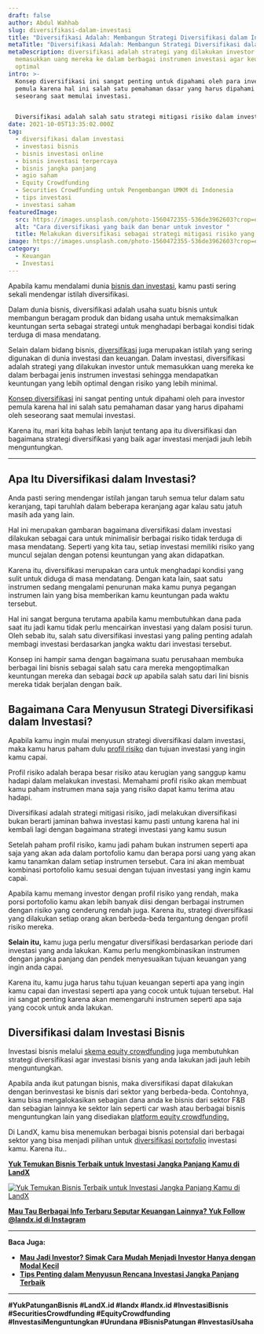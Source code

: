 ```yaml
---
draft: false
author: Abdul Wahhab
slug: diversifikasi-dalam-investasi
title: "Diversifikasi Adalah: Membangun Strategi Diversifikasi dalam Investasi"
metaTitle: "Diversifikasi Adalah: Membangun Strategi Diversifikasi dalam Investasi"
metaDescription: diversifikasi adalah strategi yang dilakukan investor untuk
  memasukkan uang mereka ke dalam berbagai instrumen investasi agar keuntungan
  optimal
intro: >-
  Konsep diversifikasi ini sangat penting untuk dipahami oleh para investor
  pemula karena hal ini salah satu pemahaman dasar yang harus dipahami oleh
  seseorang saat memulai investasi.


  Diversifikasi adalah salah satu strategi mitigasi risiko dalam investasi yang membantu kamu mendapatkan keuntungan yang lebih optimal dan risiko yang lebih kecil. Karena itu, mari kita bahas lebih lanjut tentang apa itu diversifikasi dan bagaimana strategi diversifikasi yang baik agar investasi menjadi jauh lebih menguntungkan.
date: 2021-10-05T13:35:02.000Z
tag:
  - diversifikasi dalam investasi
  - investasi bisnis
  - bisnis investasi online
  - bisnis investasi terpercaya
  - bisnis jangka panjang
  - agio saham
  - Equity Crowdfunding
  - Securities Crowdfunding untuk Pengembangan UMKM di Indonesia
  - tips investasi
  - investasi saham
featuredImage:
  src: https://images.unsplash.com/photo-1560472355-536de3962603?crop=entropy&cs=tinysrgb&fit=max&fm=jpg&ixid=MnwxMTc3M3wwfDF8c2VhcmNofDQ4fHxpbnZlc3R8ZW58MHx8fHwxNjQwMTUwNTkz&ixlib=rb-1.2.1&q=80&w=1080
  alt: "Cara diversifikasi yang baik dan benar untuk investor "
  title: Melakukan diversifikasi sebagai strategi mitigasi risiko yang baik
image: https://images.unsplash.com/photo-1560472355-536de3962603?crop=entropy&cs=tinysrgb&fit=max&fm=jpg&ixid=MnwxMTc3M3wwfDF8c2VhcmNofDQ4fHxpbnZlc3R8ZW58MHx8fHwxNjQwMTUwNTkz&ixlib=rb-1.2.1&q=80&w=1080
category:
  - Keuangan
  - Investasi
---
```



Apabila kamu mendalami dunia [bisnis dan investasi](https://landx.id/blog/tag/bisnis-modal-kecil/), kamu pasti sering sekali mendengar istilah diversifikasi.

Dalam dunia bisnis, diversifikasi adalah usaha suatu bisnis untuk membangun beragam produk dan bidang usaha untuk memaksimalkan keuntungan serta sebagai strategi untuk menghadapi berbagai kondisi tidak terduga di masa mendatang.

Selain dalam bidang bisnis, [diversifikasi](https://landx.id/) juga merupakan istilah yang sering digunakan di dunia investasi dan keuangan. Dalam investasi, diversifikasi adalah strategi yang dilakukan investor untuk memasukkan uang mereka ke dalam berbagai jenis instrumen investasi sehingga mendapatkan keuntungan yang lebih optimal dengan risiko yang lebih minimal.

[Konsep diversifikasi](https://landx.id/) ini sangat penting untuk dipahami oleh para investor pemula karena hal ini salah satu pemahaman dasar yang harus dipahami oleh seseorang saat memulai investasi.

Karena itu, mari kita bahas lebih lanjut tentang apa itu diversifikasi dan bagaimana strategi diversifikasi yang baik agar investasi menjadi jauh lebih menguntungkan.

---

## Apa Itu Diversifikasi dalam Investasi?

Anda pasti sering mendengar istilah jangan taruh semua telur dalam satu keranjang, tapi taruhlah dalam beberapa keranjang agar kalau satu jatuh masih ada yang lain.

Hal ini merupakan gambaran bagaimana diversifikasi dalam investasi dilakukan sebagai cara untuk minimalisir berbagai risiko tidak terduga di masa mendatang. Seperti yang kita tau, setiap investasi memiliki risiko yang muncul sejalan dengan potensi keuntungan yang akan didapatkan.

Karena itu, diversifikasi merupakan cara untuk menghadapi kondisi yang sulit untuk diduga di masa mendatang. Dengan kata lain, saat satu instrumen sedang mengalami penurunan maka kamu punya pegangan instrumen lain yang bisa memberikan kamu keuntungan pada waktu tersebut.

Hal ini sangat berguna terutama apabila kamu membutuhkan dana pada saat itu jadi kamu tidak perlu mencairkan investasi yang dalam posisi turun. Oleh sebab itu, salah satu diversifikasi investasi yang paling penting adalah membagi investasi berdasarkan jangka waktu dari investasi tersebut.

Konsep ini hampir sama dengan bagaimana suatu perusahaan membuka berbagai lini bisnis sebagai salah satu cara mereka mengoptimalkan keuntungan mereka dan sebagai _back up_ apabila salah satu dari lini bisnis mereka tidak berjalan dengan baik.

## Bagaimana Cara Menyusun Strategi Diversifikasi dalam Investasi?

Apabila kamu ingin mulai menyusun strategi diversifikasi dalam investasi, maka kamu harus paham dulu [profil risiko](https://landx.id/project/) dan tujuan investasi yang ingin kamu capai.

Profil risiko adalah berapa besar risiko atau kerugian yang sanggup kamu hadapi dalam melakukan investasi. Memahami profil risiko akan membuat kamu paham instrumen mana saja yang risiko dapat kamu terima atau hadapi.

Diversifikasi adalah strategi mitigasi risiko, jadi melakukan diversifikasi bukan berarti jaminan bahwa investasi kamu pasti untung karena hal ini kembali lagi dengan bagaimana strategi investasi yang kamu susun

Setelah paham profil risiko, kamu jadi paham bukan instrumen seperti apa saja yang akan ada dalam portofolio kamu dan berapa porsi uang yang akan kamu tanamkan dalam setiap instrumen tersebut. Cara ini akan membuat kombinasi portofolio kamu sesuai dengan tujuan investasi yang ingin kamu capai.

Apabila kamu memang investor dengan profil risiko yang rendah, maka porsi portofolio kamu akan lebih banyak diisi dengan berbagai instrumen dengan risiko yang cenderung rendah juga. Karena itu, strategi diversifikasi yang dilakukan setiap orang akan berbeda-beda tergantung dengan profil risiko mereka.

**Selain itu,** kamu juga perlu mengatur diversifikasi berdasarkan periode dari investasi yang anda lakukan. Kamu perlu mengkombinasikan instrumen dengan jangka panjang dan pendek menyesuaikan tujuan keuangan yang ingin anda capai.

Karena itu, kamu juga harus tahu tujuan keuangan seperti apa yang ingin kamu capai dan investasi seperti apa yang cocok untuk tujuan tersebut. Hal ini sangat penting karena akan memengaruhi instrumen seperti apa saja yang cocok untuk anda lakukan.

## Diversifikasi dalam Investasi Bisnis

Investasi bisnis melalui [skema equity crowdfunding](https://landx.id/) juga membutuhkan strategi diversifikasi agar investasi bisnis yang anda lakukan jadi jauh lebih menguntungkan.

Apabila anda ikut patungan bisnis, maka diversifikasi dapat dilakukan dengan berinvestasi ke bisnis dari sektor yang berbeda-beda. Contohnya, kamu bisa mengalokasikan sebagian dana anda ke bisnis dari sektor F&B dan sebagian lainnya ke sektor lain seperti car wash atau berbagai bisnis menguntungkan lain yang disediakan [platform equity crowdfunding.](https://landx.id/)

Di LandX, kamu bisa menemukan berbagai bisnis potensial dari berbagai sektor yang bisa menjadi pilihan untuk [diversifikasi portofolio](https://landx.id/project/) investasi kamu. Karena itu..

**[Yuk Temukan Bisnis Terbaik untuk Investasi Jangka Panjang Kamu di LandX](https://landx.id/project/#/cpap)**

[![Yuk Temukan Bisnis Terbaik untuk Investasi Jangka Panjang Kamu di LandX](https://accountgram-production.sfo2.cdn.digitaloceanspaces.com/landx_ghost/2021/10/patungan-bisnis-menguntungkan-bareng-landx.png)](http://landx.id/project/)

**[Mau Tau Berbagai Info Terbaru Seputar Keuangan Lainnya? Yuk Follow @landx.id di Instagram](https://www.instagram.com/landx.id/?utm_medium=copy_link)**

---

**Baca Juga:**

* ****[**Mau Jadi Investor? Simak Cara Mudah Menjadi Investor Hanya dengan Modal Kecil**](https://landx.id/blog/cara-menjadi-investor/)****
* ****[**Tips Penting dalam Menyusun Rencana Investasi Jangka Panjang Terbaik**](https://landx.id/blog/investasi-jangka-panjang-adalah/)****

---

**#YukPatunganBisnis    #LandX.id    #landx         #landx.id    #InvestasiBisnis  #SecuritiesCrowdfunding   #EquityCrowdfunding    #InvestasiMenguntungkan     #Urundana    #BisnisPatungan    #InvestasiUsaha**

